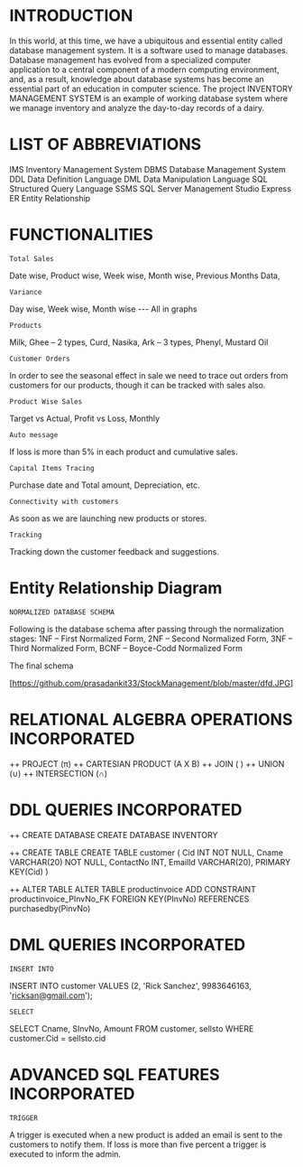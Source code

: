 #                                            INTRODUCTION
In this world, at this time, we have a ubiquitous and essential entity called database management
system. It is a software used to manage databases. Database management has evolved from a
specialized computer application to a central component of a modern computing environment,
and, as a result, knowledge about database systems has become an essential part of an education
in computer science.
The project INVENTORY MANAGEMENT SYSTEM is an example of working database system
where we manage inventory and analyze the day-to-day records of a dairy. 



# LIST OF ABBREVIATIONS
 IMS Inventory Management System
 DBMS Database Management System
 DDL Data Definition Language
 DML Data Manipulation Language
 SQL Structured Query Language
 SSMS SQL Server Management Studio Express
 ER Entity Relationship


# FUNCTIONALITIES
    Total Sales 
  Date wise, Product wise, Week wise, Month wise, Previous Months Data,
            
    Variance
  Day wise, Week wise, Month wise --- All in graphs

    Products
  Milk, Ghee – 2 types, Curd, Nasika, Ark – 3 types, Phenyl, Mustard Oil
 
    Customer Orders
  In order to see the seasonal effect in sale we need to trace out orders from customers for our products, though it can be tracked     with sales also.

    Product Wise Sales
  Target vs Actual, Profit vs Loss, Monthly

    Auto message
  If loss is more than 5% in each product and cumulative sales.
   
    Capital Items Tracing
  Purchase date and Total amount, Depreciation, etc.

    Connectivity with customers
  As soon as we are launching new products or stores.
 
    Tracking
  Tracking down the customer feedback and suggestions.
  
# Entity Relationship Diagram
    NORMALIZED DATABASE SCHEMA
Following is the database schema after passing through the normalization stages:
1NF – First Normalized Form, 2NF – Second Normalized Form, 3NF – Third Normalized Form, BCNF – Boyce-Codd Normalized Form

The final schema

[https://github.com/prasadankit33/StockManagement/blob/master/dfd.JPG]

# RELATIONAL ALGEBRA OPERATIONS INCORPORATED
++ PROJECT (π)
++ CARTESIAN PRODUCT (A X B)
++ JOIN ( )
++ UNION (∪)
++ INTERSECTION (∩)

# DDL QUERIES INCORPORATED
++ CREATE DATABASE
CREATE DATABASE INVENTORY

++ CREATE TABLE
  CREATE TABLE customer (
  Cid INT NOT NULL,
  Cname VARCHAR(20) NOT NULL,
  ContactNo INT,
  EmailId VARCHAR(20),
  PRIMARY KEY(Cid)
  )

++ ALTER TABLE
    ALTER TABLE productinvoice
    ADD CONSTRAINT productinvoice_PInvNo_FK FOREIGN KEY(PInvNo) REFERENCES
    purchasedby(PinvNo)



# DML QUERIES INCORPORATED
   
    INSERT INTO
 INSERT INTO customer VALUES (2, 'Rick Sanchez', 9983646163, 'ricksan@gmail.com');

    SELECT
  SELECT Cname, SInvNo, Amount
  FROM customer, sellsto
  WHERE customer.Cid = sellsto.cid


# ADVANCED SQL FEATURES INCORPORATED
  
    TRIGGER
  A trigger is executed when a new product is added an email is sent to the customers to
  notify them.
  If loss is more than five percent a trigger is executed to inform the admin.
